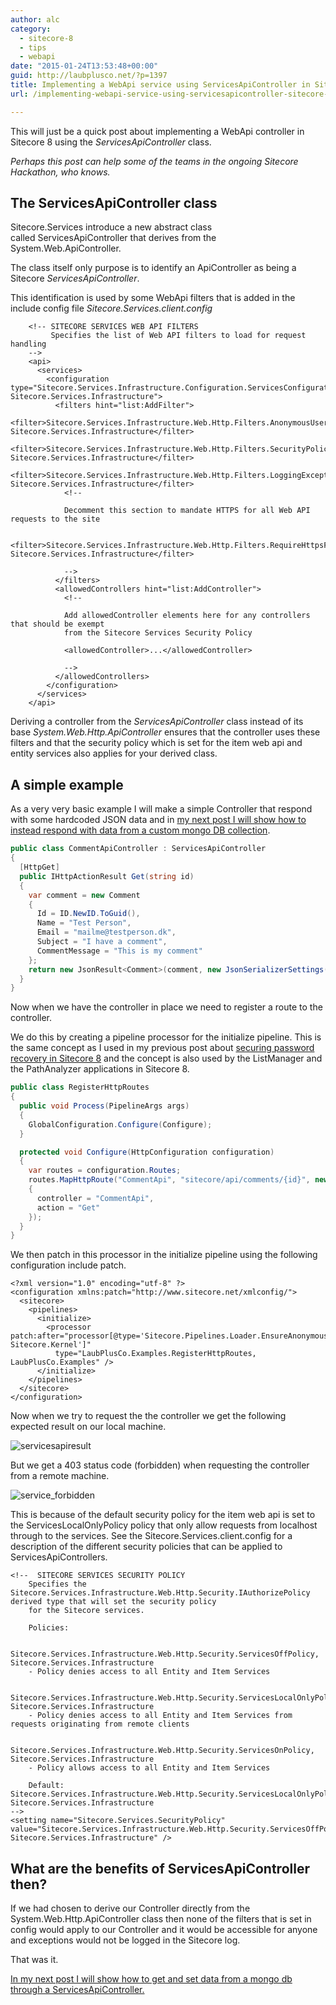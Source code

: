 ```yaml
---
author: alc
category:
  - sitecore-8
  - tips
  - webapi
date: "2015-01-24T13:53:48+00:00"
guid: http://laubplusco.net/?p=1397
title: Implementing a WebApi service using ServicesApiController in Sitecore 8
url: /implementing-webapi-service-using-servicesapicontroller-sitecore-8/

---
```

This will just be a quick post about implementing a WebApi controller in Sitecore 8 using the _ServicesApiController_ class.

_Perhaps this post can help some of the teams in the ongoing Sitecore Hackathon, who knows._

## The ServicesApiController class

Sitecore.Services introduce a new abstract class called ServicesApiController that derives from the System.Web.ApiController.

The class itself only purpose is to identify an ApiController as being a Sitecore _ServicesApiController_.

This identification is used by some WebApi filters that is added in the include config file _Sitecore.Services.client.config_

```xhtml
    <!-- SITECORE SERVICES WEB API FILTERS
         Specifies the list of Web API filters to load for request handling
    -->
    <api>
      <services>
        <configuration type="Sitecore.Services.Infrastructure.Configuration.ServicesConfiguration, Sitecore.Services.Infrastructure">
          <filters hint="list:AddFilter">
            <filter>Sitecore.Services.Infrastructure.Web.Http.Filters.AnonymousUserFilter, Sitecore.Services.Infrastructure</filter>
            <filter>Sitecore.Services.Infrastructure.Web.Http.Filters.SecurityPolicyAuthorisationFilter, Sitecore.Services.Infrastructure</filter>
            <filter>Sitecore.Services.Infrastructure.Web.Http.Filters.LoggingExceptionFilter, Sitecore.Services.Infrastructure</filter>
            <!--

            Decomment this section to mandate HTTPS for all Web API requests to the site

            <filter>Sitecore.Services.Infrastructure.Web.Http.Filters.RequireHttpsFilter, Sitecore.Services.Infrastructure</filter>

            -->
          </filters>
          <allowedControllers hint="list:AddController">
            <!--

            Add allowedController elements here for any controllers that should be exempt
            from the Sitecore Services Security Policy

            <allowedController>...</allowedController>

            -->
          </allowedControllers>
        </configuration>
      </services>
    </api>
```

Deriving a controller from the _ServicesApiController_ class instead of its base _System.Web.Http.ApiController_ ensures that the controller uses these filters and that the security policy which is set for the item web api and entity services also applies for your derived class.

## A simple example

As a very very basic example I will make a simple Controller that respond with some hardcoded JSON data and in [my next post I will show how to instead respond with data from a custom mongo DB collection](/working-custom-mongodb-collections-sitecore-8-using-webapi/ "Working with custom MongoDB collections in Sitecore 8 using WebApi").

```c#
public class CommentApiController : ServicesApiController
{
  [HttpGet]
  public IHttpActionResult Get(string id)
  {
    var comment = new Comment
    {
      Id = ID.NewID.ToGuid(),
      Name = "Test Person",
      Email = "mailme@testperson.dk",
      Subject = "I have a comment",
      CommentMessage = "This is my comment"
    };
    return new JsonResult<Comment>(comment, new JsonSerializerSettings(), Encoding.UTF8, this);
  }
}
```

Now when we have the controller in place we need to register a route to the controller.

We do this by creating a pipeline processor for the initialize pipeline. This is the same concept as I used in my previous post about [securing password recovery in Sitecore 8](/securing-password-recovery-experience-sitecore-8/ "Securing the password recovery experience in Sitecore 8") and the concept is also used by the ListManager and the PathAnalyzer applications in Sitecore 8.

```c#
public class RegisterHttpRoutes
{
  public void Process(PipelineArgs args)
  {
    GlobalConfiguration.Configure(Configure);
  }

  protected void Configure(HttpConfiguration configuration)
  {
    var routes = configuration.Routes;
    routes.MapHttpRoute("CommentApi", "sitecore/api/comments/{id}", new
    {
      controller = "CommentApi",
      action = "Get"
    });
  }
}
```

We then patch in this processor in the initialize pipeline using the following configuration include patch.

```xhtml
<?xml version="1.0" encoding="utf-8" ?>
<configuration xmlns:patch="http://www.sitecore.net/xmlconfig/">
  <sitecore>
    <pipelines>
      <initialize>
        <processor patch:after="processor[@type='Sitecore.Pipelines.Loader.EnsureAnonymousUsers, Sitecore.Kernel']"
          type="LaubPlusCo.Examples.RegisterHttpRoutes, LaubPlusCo.Examples" />
      </initialize>
    </pipelines>
  </sitecore>
</configuration>
```

Now when we try to request the the controller we get the following expected result on our local machine.

![servicesapiresult](/wp-content/uploads/2015/01/servicesapiresult.png)

But we get a 403 status code (forbidden) when requesting the controller from a remote machine.

![service_forbidden](/wp-content/uploads/2015/01/service_forbidden.png)

This is because of the default security policy for the item web api is set to the ServicesLocalOnlyPolicy policy that only allow requests from localhost through to the services. See the Sitecore.Services.client.config for a description of the different security policies that can be applied to ServicesApiControllers.

```xhtml
<!--  SITECORE SERVICES SECURITY POLICY
	Specifies the Sitecore.Services.Infrastructure.Web.Http.Security.IAuthorizePolicy derived type that will set the security policy
	for the Sitecore services.

	Policies:

	Sitecore.Services.Infrastructure.Web.Http.Security.ServicesOffPolicy, Sitecore.Services.Infrastructure
	- Policy denies access to all Entity and Item Services

	Sitecore.Services.Infrastructure.Web.Http.Security.ServicesLocalOnlyPolicy, Sitecore.Services.Infrastructure
	- Policy denies access to all Entity and Item Services from requests originating from remote clients

	Sitecore.Services.Infrastructure.Web.Http.Security.ServicesOnPolicy, Sitecore.Services.Infrastructure
	- Policy allows access to all Entity and Item Services

	Default: Sitecore.Services.Infrastructure.Web.Http.Security.ServicesLocalOnlyPolicy, Sitecore.Services.Infrastructure
-->
<setting name="Sitecore.Services.SecurityPolicy" value="Sitecore.Services.Infrastructure.Web.Http.Security.ServicesOffPolicy, Sitecore.Services.Infrastructure" />

```

## What are the benefits of ServicesApiController then?

If we had chosen to derive our Controller directly from the System.Web.Http.ApiController class then none of the filters that is set in config would apply to our Controller and it would be accessible for anyone and exceptions would not be logged in the Sitecore log.

That was it.

[In my next post I will show how to get and set data from a mongo db through a ServicesApiController.](/working-custom-mongodb-collections-sitecore-8-using-webapi/ "Working with custom MongoDB collections in Sitecore 8 using WebApi")
